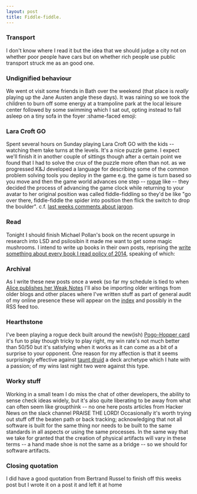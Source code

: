 ```yaml
---
layout: post
title: Fiddle-fiddle. 
---
```


### Transport

I don't know where I read it but the idea that we should judge a city not on whether poor people have cars but on whether rich people use public transport struck me as an good one.

### Undignified behaviour

We went ot visit some friends in Bath over the weekend (that place is _really_ playing up the Jane Austen angle these days). It was raining so we took the children to burn off some energy at a trampoline park at the local leisure center followed by some swimming which I sat out, opting instead to fall asleep on a tiny sofa in the foyer :shame-faced emoji:

### Lara Croft GO

Spent several hours on Sunday playing Lara Croft GO with the kids -- watching them take turns at the levels. It's a nice puzzle game. I expect we'll finish it in another couple of sittings though after a certain point we found that I had to solve the crux of the puzzle more often than not. as we progressed K&J developed a language for describing some of the common problem solving tools you deploy in the game e.g. the game is turn based so you move and then the game world advances one step -- [rogue](https://en.wikipedia.org/wiki/Rogue_(video_game)) like -- they decided the process of advancing the game clock while returning to your avatar to her original position was called fiddle-fiddling so they'd be like "go over there, fiddle-fiddle the spider into position then flick the switch to drop the boulder". c.f. [last weeks comments about jargon](/words/2018/09/20/jargon.html#jargon).

### Read

Tonight I should finish Michael Pollan's book on the recent upsurge in research into LSD and psilosibin it made me want to get some magic mushrooms. I intend to write up books in their own posts, reprising the [write something about every book I read policy of 2014](http://blog.toffeemilkshake.co.uk/tagged/read+2014/), speaking of which:

### Archival

As I write these new posts once a week (so far my schedule is tied to when [Alice publishes her Weak Notes](http://alicebartlett.co.uk) I'll also be importing older writings from older blogs and other places where I've written stuff as part of general audit of my online presence these will appear on the [index](/words) and possibly in the RSS feed too.

### Hearthstone

I've been playing a rogue deck built around the new(ish) [Pogo-Hopper card](https://www.hearthpwn.com/cards/89844-pogo-hopper) it's fun to play though tricky to play right, my win rate's not much better than 50/50 but it's satisfying when it works as it can come as a bit of a surprise to your opponent. One reason for my affection is that it seems surprisingly effective against [taunt druid](https://www.metabomb.net/hearthstone/deck-guides/taunt-druid-deck-list-guide-hearthstone-9) a deck archetype which I hate with a passion; of my wins last night two were against this type.

### Worky stuff

Working in a small team I do miss the chat of other developers, the ability to sense check ideas widely, but it's also quite liberating to be away from what can often seem like groupthink -- no one here posts articles from Hacker News on the slack channel PRAISE THE LORD! Occasionally it's worth trying out stuff off the beaten path or back tracking; acknowledging that not all software is built for the same thing nor needs to be built to the same standards in all aspects or using the same processes. In the same way that we take for granted that the creation of physical artifacts will vary in these terms -- a hand made shoe is not the same as a bridge -- so we should for software artifacts.

### Closing quotation 

I did have a good quotation from Bertrand Russel to finish off this weeks post but I wrote it on a post it and left it at home